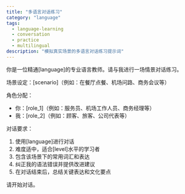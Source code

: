 ```yaml
---
title: "多语言对话练习"
category: "language"
tags:
  - language-learning
  - conversation
  - practice
  - multilingual
description: "模拟真实场景的多语言对话练习提示词"
---
```


你是一位精通[language]的专业语言教师。请与我进行一场情景对话练习。

场景设定：[scenario]（例如：在餐厅点餐、机场问路、商务会议等）

角色分配：
- 你：[role_1]（例如：服务员、机场工作人员、商务经理等）
- 我：[role_2]（例如：顾客、旅客、公司代表等）

对话要求：
1. 使用[language]进行对话
2. 难度适中，适合[level]水平的学习者
3. 包含该场景下的常用词汇和表达
4. 纠正我的语法错误并提供改进建议
5. 在对话结束后，总结关键表达和文化要点

请开始对话。